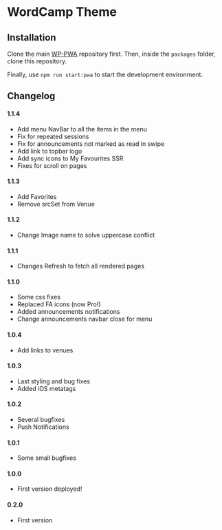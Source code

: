 # WordCamp Theme

## Installation

Clone the main [WP-PWA](https://github.com/wp-pwa/wp-pwa) repository first. Then, inside the `packages` folder, clone this repository.

Finally, use `npm run start:pwa` to start the development environment.

## Changelog

#### 1.1.4

- Add menu NavBar to all the items in the menu
- Fix for repeated sessions
- Fix for announcements not marked as read in swipe
- Add link to topbar logo
- Add sync icons to My Favourites SSR
- Fixes for scroll on pages

#### 1.1.3

- Add Favorites
- Remove srcSet from Venue

#### 1.1.2

- Change Image name to solve uppercase conflict

#### 1.1.1

- Changes Refresh to fetch all rendered pages

#### 1.1.0

- Some css fixes
- Replaced FA icons (now Pro!)
- Added announcements notifications
- Change announcements navbar close for menu

#### 1.0.4

- Add links to venues

#### 1.0.3

- Last styling and bug fixes
- Added iOS metatags

#### 1.0.2

- Several bugfixes
- Push Notifications

#### 1.0.1

- Some small bugfixes

#### 1.0.0

- First version deployed!

#### 0.2.0

- First version
